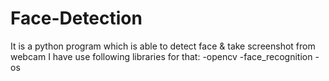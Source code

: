 # Face-Detection
It is a python program which is able  to detect face &amp; take screenshot from webcam
I have use following libraries for that:
-opencv
-face_recognition
-os
